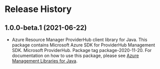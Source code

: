 # Release History

## 1.0.0-beta.1 (2021-06-22)

- Azure Resource Manager ProviderHub client library for Java. This package contains Microsoft Azure SDK for ProviderHub Management SDK. Microsoft ProviderHub. Package tag package-2020-11-20. For documentation on how to use this package, please see [Azure Management Libraries for Java](https://aka.ms/azsdk/java/mgmt).
